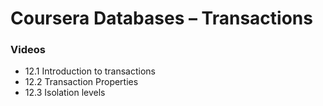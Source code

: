 Coursera Databases – Transactions 
==================================================
### Videos 
-	12.1 Introduction to transactions
-	12.2 Transaction Properties
-	12.3 Isolation levels

